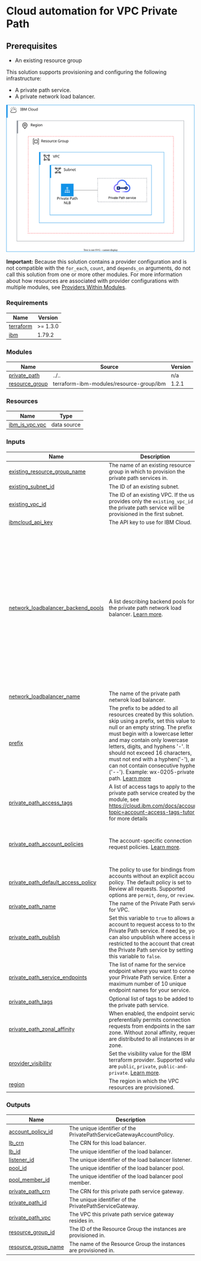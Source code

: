 # Cloud automation for VPC Private Path

## Prerequisites
- An existing resource group

This solution supports provisioning and configuring the following infrastructure:
- A private path service.
- A private network load balancer.

![private-path-deployable-architecture](../../reference-architecture/deployable-architecture-private-path.svg)

**Important:** Because this solution contains a provider configuration and is not compatible with the `for_each`, `count`, and `depends_on` arguments, do not call this solution from one or more other modules. For more information about how resources are associated with provider configurations with multiple modules, see [Providers Within Modules](https://developer.hashicorp.com/terraform/language/modules/develop/providers).

<!-- Below content is automatically populated via pre-commit hook -->
<!-- BEGINNING OF PRE-COMMIT-TERRAFORM DOCS HOOK -->
### Requirements

| Name | Version |
|------|---------|
| <a name="requirement_terraform"></a> [terraform](#requirement\_terraform) | >= 1.3.0 |
| <a name="requirement_ibm"></a> [ibm](#requirement\_ibm) | 1.79.2 |

### Modules

| Name | Source | Version |
|------|--------|---------|
| <a name="module_private_path"></a> [private\_path](#module\_private\_path) | ../.. | n/a |
| <a name="module_resource_group"></a> [resource\_group](#module\_resource\_group) | terraform-ibm-modules/resource-group/ibm | 1.2.1 |

### Resources

| Name | Type |
|------|------|
| [ibm_is_vpc.vpc](https://registry.terraform.io/providers/ibm-cloud/ibm/1.79.2/docs/data-sources/is_vpc) | data source |

### Inputs

| Name | Description | Type | Default | Required |
|------|-------------|------|---------|:--------:|
| <a name="input_existing_resource_group_name"></a> [existing\_resource\_group\_name](#input\_existing\_resource\_group\_name) | The name of an existing resource group in which to provision the private path services in. | `string` | `"Default"` | no |
| <a name="input_existing_subnet_id"></a> [existing\_subnet\_id](#input\_existing\_subnet\_id) | The ID of an existing subnet. | `string` | `null` | no |
| <a name="input_existing_vpc_id"></a> [existing\_vpc\_id](#input\_existing\_vpc\_id) | The ID of an existing VPC. If the user provides only the `existing_vpc_id` the private path service will be provisioned in the first subnet. | `string` | `null` | no |
| <a name="input_ibmcloud_api_key"></a> [ibmcloud\_api\_key](#input\_ibmcloud\_api\_key) | The API key to use for IBM Cloud. | `string` | n/a | yes |
| <a name="input_network_loadbalancer_backend_pools"></a> [network\_loadbalancer\_backend\_pools](#input\_network\_loadbalancer\_backend\_pools) | A list describing backend pools for the private path network load balancer. [Learn more](https://github.com/terraform-ibm-modules/terraform-ibm-vpc-private-path/tree/main/solutions/fully-configurable/DA_inputs.md#options-with-backend-pools). | <pre>list(object({<br/>    pool_name                                = string<br/>    pool_algorithm                           = optional(string, "round_robin")<br/>    pool_health_delay                        = optional(number, 5)<br/>    pool_health_retries                      = optional(number, 2)<br/>    pool_health_timeout                      = optional(number, 2)<br/>    pool_health_type                         = optional(string, "tcp")<br/>    pool_health_monitor_url                  = optional(string, "/")<br/>    pool_health_monitor_port                 = optional(number, 80)<br/>    pool_member_port                         = optional(number)<br/>    pool_member_instance_ids                 = optional(list(string), [])<br/>    pool_member_application_load_balancer_id = optional(string)<br/>    listener_port                            = optional(number)<br/>    listener_accept_proxy_protocol           = optional(bool, false)<br/>  }))</pre> | `[]` | no |
| <a name="input_network_loadbalancer_name"></a> [network\_loadbalancer\_name](#input\_network\_loadbalancer\_name) | The name of the private path netwrok load balancer. | `string` | `"pp-nlb"` | no |
| <a name="input_prefix"></a> [prefix](#input\_prefix) | The prefix to be added to all resources created by this solution. To skip using a prefix, set this value to null or an empty string. The prefix must begin with a lowercase letter and may contain only lowercase letters, digits, and hyphens '-'. It should not exceed 16 characters, must not end with a hyphen('-'), and can not contain consecutive hyphens ('--'). Example: wx-0205-private-path. [Learn more](https://terraform-ibm-modules.github.io/documentation/#/prefix.md) | `string` | n/a | yes |
| <a name="input_private_path_access_tags"></a> [private\_path\_access\_tags](#input\_private\_path\_access\_tags) | A list of access tags to apply to the private path service created by the module, see https://cloud.ibm.com/docs/account?topic=account-access-tags-tutorial for more details | `list(string)` | `[]` | no |
| <a name="input_private_path_account_policies"></a> [private\_path\_account\_policies](#input\_private\_path\_account\_policies) | The account-specific connection request policies. [Learn more](https://github.com/terraform-ibm-modules/terraform-ibm-vpc-private-path/tree/main/solutions/fully-configurable/DA_inputs.md#options-with-acc-policies). | <pre>list(object({<br/>    account       = string<br/>    access_policy = string<br/>  }))</pre> | `[]` | no |
| <a name="input_private_path_default_access_policy"></a> [private\_path\_default\_access\_policy](#input\_private\_path\_default\_access\_policy) | The policy to use for bindings from accounts without an explicit account policy. The default policy is set to Review all requests. Supported options are `permit`, `deny`, or `review`. | `string` | `"review"` | no |
| <a name="input_private_path_name"></a> [private\_path\_name](#input\_private\_path\_name) | The name of the Private Path service for VPC. | `string` | `"private-path"` | no |
| <a name="input_private_path_publish"></a> [private\_path\_publish](#input\_private\_path\_publish) | Set this variable to `true` to allows any account to request access to to the Private Path service. If need be, you can also unpublish where access is restricted to the account that created the Private Path service by setting this variable to `false`. | `bool` | `false` | no |
| <a name="input_private_path_service_endpoints"></a> [private\_path\_service\_endpoints](#input\_private\_path\_service\_endpoints) | The list of name for the service endpoint where you want to connect your Private Path service. Enter a maximum number of 10 unique endpoint names for your service. | `list(string)` | n/a | yes |
| <a name="input_private_path_tags"></a> [private\_path\_tags](#input\_private\_path\_tags) | Optional list of tags to be added to the private path service. | `list(string)` | `[]` | no |
| <a name="input_private_path_zonal_affinity"></a> [private\_path\_zonal\_affinity](#input\_private\_path\_zonal\_affinity) | When enabled, the endpoint service preferentially permits connection requests from endpoints in the same zone. Without zonal affinity, requests are distributed to all instances in any zone. | `bool` | `false` | no |
| <a name="input_provider_visibility"></a> [provider\_visibility](#input\_provider\_visibility) | Set the visibility value for the IBM terraform provider. Supported values are `public`, `private`, `public-and-private`. [Learn more](https://registry.terraform.io/providers/IBM-Cloud/ibm/latest/docs/guides/custom-service-endpoints). | `string` | `"private"` | no |
| <a name="input_region"></a> [region](#input\_region) | The region in which the VPC resources are provisioned. | `string` | n/a | yes |

### Outputs

| Name | Description |
|------|-------------|
| <a name="output_account_policy_id"></a> [account\_policy\_id](#output\_account\_policy\_id) | The unique identifier of the PrivatePathServiceGatewayAccountPolicy. |
| <a name="output_lb_crn"></a> [lb\_crn](#output\_lb\_crn) | The CRN for this load balancer. |
| <a name="output_lb_id"></a> [lb\_id](#output\_lb\_id) | The unique identifier of the load balancer. |
| <a name="output_listener_id"></a> [listener\_id](#output\_listener\_id) | The unique identifier of the load balancer listener. |
| <a name="output_pool_id"></a> [pool\_id](#output\_pool\_id) | The unique identifier of the load balancer pool. |
| <a name="output_pool_member_id"></a> [pool\_member\_id](#output\_pool\_member\_id) | The unique identifier of the load balancer pool member. |
| <a name="output_private_path_crn"></a> [private\_path\_crn](#output\_private\_path\_crn) | The CRN for this private path service gateway. |
| <a name="output_private_path_id"></a> [private\_path\_id](#output\_private\_path\_id) | The unique identifier of the PrivatePathServiceGateway. |
| <a name="output_private_path_vpc"></a> [private\_path\_vpc](#output\_private\_path\_vpc) | The VPC this private path service gateway resides in. |
| <a name="output_resource_group_id"></a> [resource\_group\_id](#output\_resource\_group\_id) | The ID of the Resource Group the instances are provisioned in. |
| <a name="output_resource_group_name"></a> [resource\_group\_name](#output\_resource\_group\_name) | The name of the Resource Group the instances are provisioned in. |
<!-- END OF PRE-COMMIT-TERRAFORM DOCS HOOK -->
